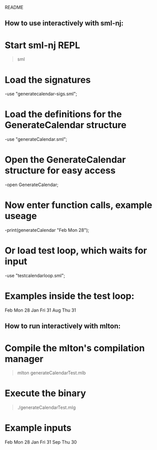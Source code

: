 README
## How to use interactively with sml-nj:
# Start sml-nj REPL
>sml
# Load the signatures
-use "generatecalendar-sigs.sml";
# Load the definitions for the GenerateCalendar structure
-use "generateCalendar.sml";
# Open the GenerateCalendar structure for easy access
-open GenerateCalendar;
# Now enter function calls, example useage
-print(generateCalendar "Feb Mon 28");
# Or load test loop, which waits for input
-use "testcalendarloop.sml";
# Examples inside the test loop:
Feb Mon 28
Jan Fri 31
Aug Thu 31

## How to run interactively with mlton:
# Compile the mlton's compilation manager
>mlton generateCalendarTest.mlb
# Execute the binary
>./generateCalendarTest.mlg
# Example inputs
Feb Mon 28
Jan Fri 31
Sep Thu 30